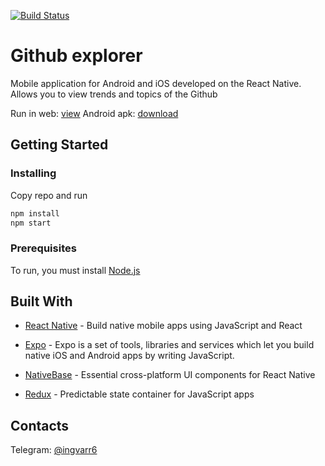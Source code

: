 [![Build Status](https://travis-ci.org/ingvarr6/Github-explorer.svg?branch=master)](https://travis-ci.org/ingvarr6/Github-explorer)

# Github explorer
 
Mobile application for Android and iOS developed on the React Native. Allows you to view trends and topics of the Github

Run in web: [view](https://expo.io/appetize-simulator?url=https://expo.io/@ingvarr6/Github-explorer)
Android apk: [download](https://exp-shell-app-assets.s3-us-west-1.amazonaws.com/android%2F%40ingvarr6%2FGithub-explorer-7c0871da-79fe-11e8-a1f5-0a580a780745-signed.apk)

## Getting Started

### Installing
Copy repo and run
```bash
npm install
npm start
```



### Prerequisites
 
To run, you must install [Node.js](https://nodejs.org/en/)


## Built With

  

*  [React Native](https://facebook.github.io/react-native/) - Build native mobile apps using JavaScript and React

*  [Expo](https://expo.io) - Expo is a set of tools, libraries and services which let you build native iOS and Android apps by writing JavaScript.

*  [NativeBase](https://nativebase.io/) - Essential cross-platform UI components for React Native
*  [Redux](https://redux.js.org) - Predictable state container for JavaScript apps


## Contacts

Telegram: [@ingvarr6](https://t.me/ingvarr6)

